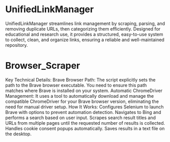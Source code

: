 # UnifiedLinkManager
UnifiedLinkManager streamlines link management by scraping, parsing, and removing duplicate URLs, then categorizing them efficiently.
Designed for educational and research use, it provides a structured, easy-to-use system to collect, clean, and organize links, ensuring a reliable and well-maintained repository.
# Browser_Scraper
Key Technical Details:
Brave Browser Path:
The script explicitly sets the path to the Brave browser executable. You need to ensure this path matches where Brave is installed on your system.
Automatic ChromeDriver Management:
It uses a tool to automatically download and manage the compatible ChromeDriver for your Brave browser version, eliminating the need for manual driver setup.
How It Works:
Configures Selenium to launch Brave with options to prevent automation detection.
Navigates to Bing and performs a search based on user input.
Scrapes search result titles and URLs from multiple pages until the requested number of results is collected.
Handles cookie consent popups automatically.
Saves results in a text file on the desktop.
